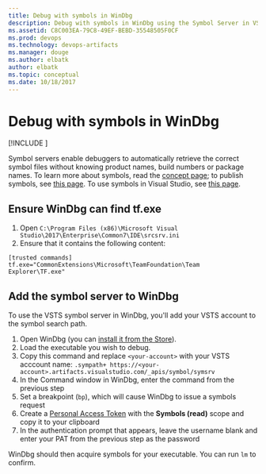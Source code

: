 ```yaml
---
title: Debug with symbols in WinDbg
description: Debug with symbols in WinDbg using the Symbol Server in VSTS Package Management
ms.assetid: C8C003EA-79C8-49EF-BEBD-35548505F0CF
ms.prod: devops
ms.technology: devops-artifacts
ms.manager: douge
ms.author: elbatk
author: elbatk
ms.topic: conceptual
ms.date: 10/18/2017
---
```


# Debug with symbols in WinDbg

[!INCLUDE [](../_shared/availability-symbols.md)]

Symbol servers enable debuggers to automatically retrieve the correct symbol files without knowing product names, build numbers or package names. To learn more about symbols, read the [concept page](../concepts/symbols.md); to publish symbols, see [this page](/vsts/build-release/symbols/index). To use symbols in Visual Studio, see [this page](debug-with-symbols-visual-studio.md).

## Ensure WinDbg can find tf.exe

1. Open `C:\Program Files (x86)\Microsoft Visual Studio\2017\Enterprise\Common7\IDE\srcsrv.ini`
2. Ensure that it contains the following content:

```
[trusted commands]
tf.exe="CommonExtensions\Microsoft\TeamFoundation\Team Explorer\TF.exe"
```

## Add the symbol server to WinDbg

To use the VSTS symbol server in WinDbg, you'll add your VSTS account to the symbol search path.

1. Open WinDbg (you can [install it from the Store](https://www.microsoft.com/en-us/store/p/windbg-preview/9pgjgd53tn86)).
2. Load the executable you wish to debug.
3. Copy this command and replace `<your-account>` with your VSTS acccount name: `.sympath+ https://<your-account>.artifacts.visualstudio.com/_apis/symbol/symsrv`
4. In the Command window in WinDbg, enter the command from the previous step
5. Set a breakpoint (`bp`), which will cause WinDbg to issue a symbols request
6. Create a [Personal Access Token](../../accounts/use-personal-access-tokens-to-authenticate.md) with the **Symbols (read)** scope and copy it to your clipboard
7. In the authentication prompt that appears, leave the username blank and enter your PAT from the previous step as the password

WinDbg should then acquire symbols for your executable. You can run `lm` to confirm.